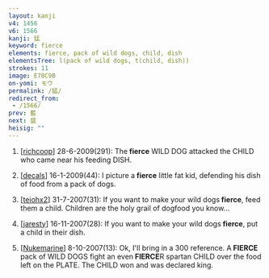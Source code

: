 ```yaml
---
layout: kanji
v4: 1456
v6: 1566
kanji: 猛
keyword: fierce
elements: fierce, pack of wild dogs, child, dish
elementsTree: l(pack of wild dogs, t(child, dish))
strokes: 11
image: E78C9B
on-yomi: モウ
permalink: /猛/
redirect_from:
 - /1566/
prev: 藍
next: 盛
heisig: ""
---
```


1) [<a href="http://kanji.koohii.com/profile/richcoop">richcoop</a>] 28-6-2009(291): The<strong> fierce</strong> WILD DOG attacked the CHILD who came near his feeding DISH.

2) [<a href="http://kanji.koohii.com/profile/decals">decals</a>] 16-1-2009(44): I picture a<strong> fierce</strong> little fat kid, defending his dish of food from a pack of dogs.

3) [<a href="http://kanji.koohii.com/profile/teiohx2">teiohx2</a>] 31-7-2007(31): If you want to make your wild dogs<strong> fierce</strong>, feed them a child. Children are the holy grail of dogfood you know...

4) [<a href="http://kanji.koohii.com/profile/jaresty">jaresty</a>] 16-11-2007(28): If you want to make your wild dogs<strong> fierce</strong>, put a child in their dish.

5) [<a href="http://kanji.koohii.com/profile/Nukemarine">Nukemarine</a>] 8-10-2007(13): Ok, I&#039;ll bring in a 300 reference. A<strong> FIERCE</strong> pack of WILD DOGS fight an even<strong> FIERCE</strong>R spartan CHILD over the food left on the PLATE. The CHILD won and was declared king.

